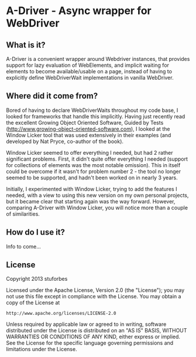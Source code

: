 A-Driver - Async wrapper for WebDriver
=============================================

What is it?
-----------

A-Driver is a convenient wrapper around Webdriver instances, that provides support for lazy
evaluation of WebElements, and implicit waiting for elements to become available/usable on
a page, instead of having to explicitly define WebDriverWait implementations in vanilla WebDriver.


Where did it come from?
-----------------------

Bored of having to declare WebDriverWaits throughout my code base, I looked for frameworks that handle this
implicitly. Having just recently read the excellent Growing Object Oriented Software, Guided by Tests 
(http://www.growing-object-oriented-software.com), I looked at the Window Licker tool that was used extensively
in their examples (and developed by Nat Pryce, co-author of the book).

Window Licker seemed to offer everything I needed, but had 2 rather significant problems. First, it didn't quite offer
everything I needed (support for collections of elements was the most notable omission). This in itself could be overcome
if it wasn't for problem number 2 - the tool no longer seemed to be supported, and hadn't been worked on in nearly 3 years.

Initially, I experimented with Window Licker, trying to add the features I needed, with a view to using this new version on my
own personal projects, but it became clear that starting again was the way forward. However, comparing A-Driver with Window Licker,
you will notice more than a couple of similarities.


How do I use it?
----------------

Info to come...


License
-------
Copyright 2013 stuforbes

Licensed under the Apache License, Version 2.0 (the "License");
you may not use this file except in compliance with the License.
You may obtain a copy of the License at

    http://www.apache.org/licenses/LICENSE-2.0

Unless required by applicable law or agreed to in writing, software
distributed under the License is distributed on an "AS IS" BASIS,
WITHOUT WARRANTIES OR CONDITIONS OF ANY KIND, either express or implied.
See the License for the specific language governing permissions and
limitations under the License.